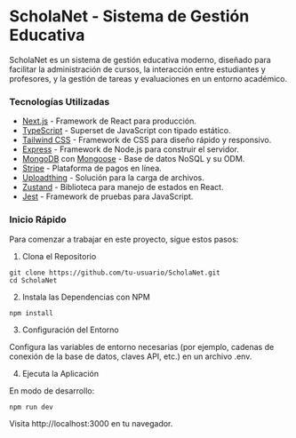 # ScholaNet - Sistema de Gestión Educativa
ScholaNet es un sistema de gestión educativa moderno, diseñado para facilitar la administración de cursos, la interacción entre estudiantes y profesores, y la gestión de tareas y evaluaciones en un entorno académico.

### Tecnologías Utilizadas
- [Next.js](https://nextjs.org/) - Framework de React para producción.
- [TypeScript](https://www.typescriptlang.org/) - Superset de JavaScript con tipado estático.
- [Tailwind CSS](https://tailwindcss.com/) - Framework de CSS para diseño rápido y responsivo.
- [Express](https://expressjs.com/) - Framework de Node.js para construir el servidor.
- [MongoDB](https://www.mongodb.com/) con [Mongoose](https://mongoosejs.com/) - Base de datos NoSQL y su ODM.
- [Stripe](https://stripe.com/) - Plataforma de pagos en línea.
- [Uploadthing](https://uploadthing.com/) - Solución para la carga de archivos.
- [Zustand](https://zustand-demo.pmnd.rs/) - Biblioteca para manejo de estados en React.
- [Jest](https://jestjs.io/) - Framework de pruebas para JavaScript.

### Inicio Rápido
Para comenzar a trabajar en este proyecto, sigue estos pasos:

1. Clona el Repositorio
```
git clone https://github.com/tu-usuario/ScholaNet.git
cd ScholaNet
```

2. Instala las Dependencias con NPM
```
npm install
```

3. Configuración del Entorno

Configura las variables de entorno necesarias (por ejemplo, cadenas de conexión de la base de datos, claves API, etc.) en un archivo .env.

4. Ejecuta la Aplicación

En modo de desarrollo:
```
npm run dev
```

Visita http://localhost:3000 en tu navegador.

